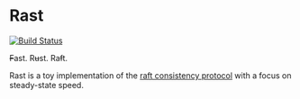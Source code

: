 Rast
====

[![Build Status](https://travis-ci.org/danhhz/rsstringtree.svg?branch=master)](https://travis-ci.org/danhhz/rsstringtree)


~~F~~ast. R~~u~~st. Ra~~f~~t.

Rast is a toy implementation of the [raft consistency protocol] with a focus on
steady-state speed.

[raft consistency protocol]: https://raft.github.io/

